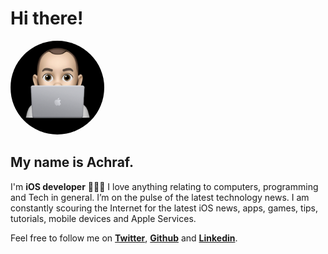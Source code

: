 #  Hi there!

<img src="/Images/avatar.png" width="150" height="150" style="border-radius:50%" />
   
## My name is **Achraf**.

I'm **iOS developer** 👨🏻‍💻
I love anything relating to computers, programming and Tech in general.
I’m on the pulse of the latest technology news.
I am constantly scouring the Internet for the latest iOS news, apps, games, tips, tutorials, mobile devices and Apple Services.

Feel free to follow me on **[Twitter](https://twitter.com/Tr_Achraf)**, **[Github](https://github.com/TrabelsiAchraf)** and **[Linkedin](https://www.linkedin.com/in/achraf-trabelsi-83148156/)**.
